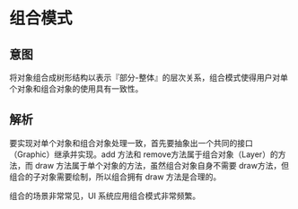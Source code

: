 # 组合模式

## 意图

将对象组合成树形结构以表示『部分-整体』的层次关系，组合模式使得用户对单个对象和组合对象的使用具有一致性。

## 解析

要实现对单个对象和组合对象处理一致，首先要抽象出一个共同的接口（Graphic）继承并实现。add 方法和 remove方法属于组合对象（Layer）的方法，而 draw 方法属于单个对象的方法，虽然组合对象自身不需要 draw方法，但组合的子对象需要绘制，所以组合拥有 draw 方法是合理的。

组合的场景非常常见，UI 系统应用组合模式非常频繁。




